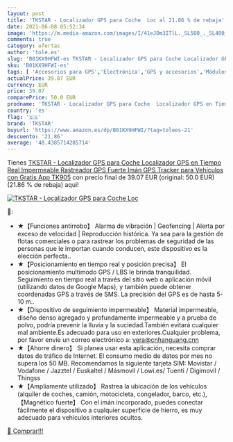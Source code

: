 ```yaml
---
layout: post
title: 'TKSTAR - Localizador GPS para Coche  Loc al 21.86 % de rebaja'
date: 2021-06-08 05:52:34
image: 'https://m.media-amazon.com/images/I/41eJDm3ITlL._SL500_._SL400_.jpg'
comments: true
category: ofertas
author: 'tole.es'
slug: 'B01KX9HFWI-es TKSTAR - Localizador GPS para Coche Localizador GPS en...'
sku: 'B01KX9HFWI-es'
tags: [ 'Accesorios para GPS','Electrónica','GPS y accesorios','Módulos receptor GPS','gps','tkstar', ]
actualPrice: 39.07 EUR
currency: EUR
price: 39.07
comparePrice: 50.0 EUR
prodname: 'TKSTAR - Localizador GPS para Coche  Localizador GPS en Tiempo Real Impermeable Rastreador GPS Fuerte Imán GPS Tracker para Vehículos con Gratis App TK905'
country: 'es'
flag: '🇪🇸'
brand: 'TKSTAR'
buyurl: 'https://www.amazon.es/dp/B01KX9HFWI/?tag=tolees-21'
descuento: '21.86'
average: '48.4385714285714'
---
```


Tienes [TKSTAR - Localizador GPS para Coche  Localizador GPS en Tiempo Real Impermeable Rastreador GPS Fuerte Imán GPS Tracker para Vehículos con Gratis App TK905](https://www.amazon.es/dp/B01KX9HFWI/?tag=tolees-21) con precio final de  39.07 EUR (original: 50.0 EUR) (21.86 %  de rebaja) aqui!

[![TKSTAR - Localizador GPS para Coche  Loc](https://m.media-amazon.com/images/I/41eJDm3ITlL._SL500_._SL400_.jpg)](https://www.amazon.es/dp/B01KX9HFWI/?tag=tolees-21)

🔎:

- ★【Funciones antirrobo】 Alarma de vibración | Geofencing | Alerta por exceso de velocidad | Reproducción histórica. Ya sea para la gestión de flotas comerciales o para rastrear los problemas de seguridad de las personas que le importan cuando conducen, este dispositivo es la elección perfecta..
- ★【Posicionamiento en tiempo real y posición precisa】 El posicionamiento multimodo GPS / LBS le brinda tranquilidad. Seguimiento en tiempo real a través del sitio web o aplicación móvil (utilizando datos de Google Maps), y también puede obtener coordenadas GPS a través de SMS. La precisión del GPS es de hasta 5-10 m..
- ★【Dispositivo de seguimiento impermeable】 Material impermeable, diseño denso agregado y profundamente impermeable y a prueba de polvo, podría prevenir la lluvia y la suciedad.También evitará cualquier mal ambiente.Es adecuado para uso en exteriores.Cualquier problema, por favor envíe un correo electrónico a: vera@cnhanguang.cnn
- ★【Ahorre dinero】 Si planea usar esta aplicación, necesita comprar datos de tráfico de Internet. El consumo medio de datos por mes no supera los 50 MB. Recomendamos la siguiente tarjeta SIM: Movistar / Vodafone / Jazztel / Euskaltel / Másmovil / Lowi.es/ Tuenti / Digimovil / Thingss
- ★【Ampliamente utilizado】 Rastrea la ubicación de los vehículos (alquiler de coches, camión, motocicleta, congelador, barco, etc.), 【Magnético fuerte】 Con el imán incorporado, puedes conectar fácilmente el dispositivo a cualquier superficie de hierro, es muy adecuado para vehículos interiores ocultos.

[🛒 Comprar!!!](https://www.amazon.es/dp/B01KX9HFWI/?tag=tolees-21)
